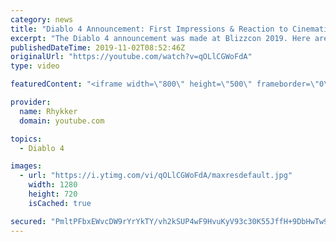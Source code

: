 ```yaml
---
category: news
title: "Diablo 4 Announcement: First Impressions & Reaction to Cinematic Trailer - Blizzcon 2019"
excerpt: "The Diablo 4 announcement was made at Blizzcon 2019. Here are my first impressions and reaction to the cinematic trailer and ensuing panels. My live stream ..."
publishedDateTime: 2019-11-02T08:52:46Z
originalUrl: "https://youtube.com/watch?v=qOLlCGWoFdA"
type: video

featuredContent: "<iframe width=\"800\" height=\"500\" frameborder=\"0\" src=\"https://www.youtube.com/embed/qOLlCGWoFdA\" allow=\"accelerometer; autoplay; encrypted-media; gyroscope; picture-in-picture\" allowfullscreen></iframe>"

provider:
  name: Rhykker
  domain: youtube.com

topics:
  - Diablo 4

images:
  - url: "https://i.ytimg.com/vi/qOLlCGWoFdA/maxresdefault.jpg"
    width: 1280
    height: 720
    isCached: true

secured: "PmltPFbxEWvcDW9rYrYkTY/vh2kSUP4wF9HvuKyV93c30K55JffH+9DbHwTw9y1uzAx+DF/U1hPLf8EHH4sTiEYUEROSvvcTD9mN9UxdsgTlJDXr6IZEls+xXBWRzxhRGu+7UUWNw4+yOrT/mGPCUfxyL9IsPDJDO2Wm7VdLFt5jBztD+GexGekbrXKBYghcFTSqK84cdj0QnXdOKPMUVW6t5bgG7jyAjdkoiE71Ve0b/8jTZKc/KFeB05cTGqYLUAM9K1ZDDoZXujru3pev+yx8OQ1QjGjeOgFcUjD8ua2l62Xy5iWBB7Gid+2iYgTIx7lMvjSNvOf9GzGUAXHQmC1++h1YmMk+kApruBBZy9jqbPF6UdaYw5Vl6/T/i4jwWjQzsYQo3iYfrNhv5mrlt+okJQhQw4DrfnXV30XF9TpqcyV9npj5y/ZP8NeYnPzN;zb+akyG9Psa2CluAwyBDeQ=="
---
```



